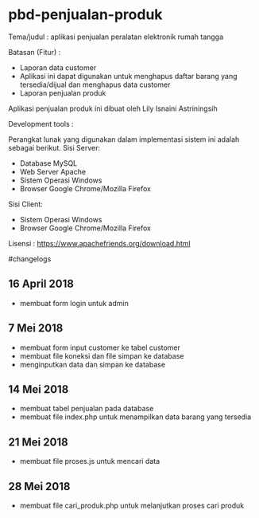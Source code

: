 # pbd-penjualan-produk

Tema/judul : aplikasi penjualan peralatan elektronik rumah tangga

Batasan (Fitur) :
- Laporan data customer 
- Aplikasi ini dapat digunakan untuk menghapus daftar barang yang tersedia/dijual dan menghapus data customer
- Laporan penjualan produk

Aplikasi penjualan produk ini dibuat oleh Lily Isnaini Astriningsih

Development tools :

Perangkat lunak yang digunakan dalam implementasi sistem ini adalah sebagai berikut.
 Sisi Server: 
- Database MySQL 
- Web Server Apache 
- Sistem Operasi Windows 
- Browser Google Chrome/Mozilla Firefox 

Sisi Client: 
- Sistem Operasi Windows 
- Browser Google Chrome/Mozilla Firefox

Lisensi :
https://www.apachefriends.org/download.html

#changelogs

## 16 April 2018

- membuat form login untuk admin 

## 7 Mei 2018

- membuat form input customer ke tabel customer
- membuat file koneksi dan file simpan ke database 
- menginputkan data dan simpan ke database

## 14 Mei 2018

- membuat tabel penjualan pada database
- membuat file index.php untuk menampilkan data barang yang tersedia

## 21 Mei 2018

- membuat file proses.js untuk mencari data

## 28 Mei 2018

- membuat file cari_produk.php untuk melanjutkan proses cari produk





